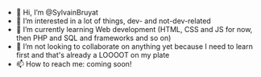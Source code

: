 - 👋 Hi, I’m @SylvainBruyat
- 👀 I’m interested in a lot of things, dev- and not-dev-related
- 🌱 I’m currently learning Web development (HTML, CSS and JS for now, then PHP and SQL and frameworks and so on)
- 💞️ I’m not looking to collaborate on anything yet because I need to learn first and that's already a LOOOOT on my plate
- 📫 How to reach me: coming soon!

<!---
SylvainBruyat/SylvainBruyat is a ✨ special ✨ repository because its `README.md` (this file) appears on your GitHub profile.
You can click the Preview link to take a look at your changes.
--->

